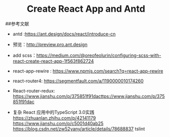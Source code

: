 <h1 align="center">Create React App and Antd</h1>

##参考文献

- antd :https://ant.design/docs/react/introduce-cn
- 预览：http://preview.pro.ant.design
- add scss：https://medium.com/@oreofeolurin/configuring-scss-with-react-create-react-app-1f563f862724
- react-app-rewire : https://www.npmjs.com/search?q=react-app-rewire 
- react-router4: https://segmentfault.com/a/1190000010174260

- React-router-redux: https://www.jianshu.com/p/375851f91dacttps://www.jianshu.com/p/375851f91dac

- 复杂 React 应用中的TypeScript 3.0实践 https://zhuanlan.zhihu.com/p/42141179
https://www.jianshu.com/p/c5001d40ab25
https://blog.csdn.net/zw52yany/article/details/78688837 tslint